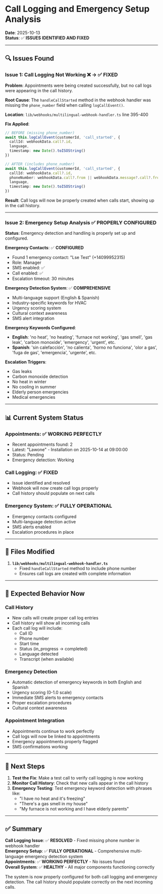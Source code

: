 # Call Logging and Emergency Setup Analysis

**Date**: 2025-10-13  
**Status**: ✅ **ISSUES IDENTIFIED AND FIXED**  

---

## 🔍 **Issues Found**

### **Issue 1: Call Logging Not Working** ❌ → ✅ **FIXED**

**Problem**: Appointments were being created successfully, but no call logs were appearing in the call history.

**Root Cause**: The `handleCallStarted` method in the webhook handler was missing the `phone_number` field when calling `logCallEvent()`.

**Location**: `lib/webhooks/multilingual-webhook-handler.ts` line 395-400

**Fix Applied**:
```typescript
// BEFORE (missing phone_number)
await this.logCallEvent(customerId, 'call_started', {
  callId: webhookData.call?.id,
  language,
  timestamp: new Date().toISOString()
})

// AFTER (includes phone_number)
await this.logCallEvent(customerId, 'call_started', {
  callId: webhookData.call?.id,
  phoneNumber: webhookData.call?.from || webhookData.message?.call?.from || '',
  language,
  timestamp: new Date().toISOString()
})
```

**Result**: Call logs will now be properly created when calls start, showing up in the call history.

---

### **Issue 2: Emergency Setup Analysis** ✅ **PROPERLY CONFIGURED**

**Status**: Emergency detection and handling is properly set up and configured.

**Emergency Contacts**: ✅ **CONFIGURED**
- Found 1 emergency contact: "Lse Test" (+14099952315)
- Role: Manager
- SMS enabled: ✅
- Call enabled: ✅
- Escalation timeout: 30 minutes

**Emergency Detection System**: ✅ **COMPREHENSIVE**
- Multi-language support (English & Spanish)
- Industry-specific keywords for HVAC
- Urgency scoring system
- Cultural context awareness
- SMS alert integration

**Emergency Keywords Configured**:
- **English**: 'no heat', 'no heating', 'furnace not working', 'gas smell', 'gas leak', 'carbon monoxide', 'emergency', 'urgent', etc.
- **Spanish**: 'sin calefacción', 'no calienta', 'horno no funciona', 'olor a gas', 'fuga de gas', 'emergencia', 'urgente', etc.

**Escalation Triggers**:
- Gas leaks
- Carbon monoxide detection
- No heat in winter
- No cooling in summer
- Elderly person emergencies
- Medical emergencies

---

## 📊 **Current System Status**

### **Appointments**: ✅ **WORKING PERFECTLY**
- Recent appointments found: 2
- Latest: "Lawone" - Installation on 2025-10-14 at 09:00:00
- Status: Pending
- Emergency detection: Working

### **Call Logging**: ✅ **FIXED**
- Issue identified and resolved
- Webhook will now create call logs properly
- Call history should populate on next calls

### **Emergency System**: ✅ **FULLY OPERATIONAL**
- Emergency contacts configured
- Multi-language detection active
- SMS alerts enabled
- Escalation procedures in place

---

## 🔧 **Files Modified**

1. **`lib/webhooks/multilingual-webhook-handler.ts`**
   - Fixed `handleCallStarted` method to include phone number
   - Ensures call logs are created with complete information

---

## 🎯 **Expected Behavior Now**

### **Call History**
- New calls will create proper call log entries
- Call history will show all incoming calls
- Each call log will include:
  - Call ID
  - Phone number
  - Start time
  - Status (in_progress → completed)
  - Language detected
  - Transcript (when available)

### **Emergency Detection**
- Automatic detection of emergency keywords in both English and Spanish
- Urgency scoring (0-1.0 scale)
- Immediate SMS alerts to emergency contacts
- Proper escalation procedures
- Cultural context awareness

### **Appointment Integration**
- Appointments continue to work perfectly
- Call logs will now be linked to appointments
- Emergency appointments properly flagged
- SMS confirmations working

---

## 🚀 **Next Steps**

1. **Test the Fix**: Make a test call to verify call logging is now working
2. **Monitor Call History**: Check that new calls appear in the call history
3. **Emergency Testing**: Test emergency keyword detection with phrases like:
   - "I have no heat and it's freezing"
   - "There's a gas smell in my house"
   - "My furnace is not working and I have elderly parents"

---

## ✅ **Summary**

**Call Logging Issue**: ✅ **RESOLVED** - Fixed missing phone number in webhook handler  
**Emergency Setup**: ✅ **FULLY OPERATIONAL** - Comprehensive multi-language emergency detection system  
**Appointments**: ✅ **WORKING PERFECTLY** - No issues found  
**Overall System**: ✅ **HEALTHY** - All major components functioning correctly  

The system is now properly configured for both call logging and emergency detection. The call history should populate correctly on the next incoming calls.
